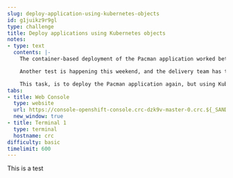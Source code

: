 ```yaml
---
slug: deploy-application-using-kubernetes-objects
id: g1juikz9r9gl
type: challenge
title: Deploy applications using Kubernetes objects
notes:
- type: text
  contents: |-
    The container-based deployment of the Pacman application worked better than expected, and performance testing completed without issue.

    Another test is happening this weekend, and the delivery team has taken your learnings from the last exercise, and distilled them as [Kubernetes API objects](https://kubernetes.io/docs/concepts/overview/working-with-objects/kubernetes-objects).

    This task, is to deploy the Pacman application again, but using Kubernetes objects.
tabs:
- title: Web Console
  type: website
  url: https://console-openshift-console.crc-dzk9v-master-0.crc.${_SANDBOX_ID}.instruqt.io
  new_window: true
- title: Terminal 1
  type: terminal
  hostname: crc
difficulty: basic
timelimit: 600
---
```

This is a test
